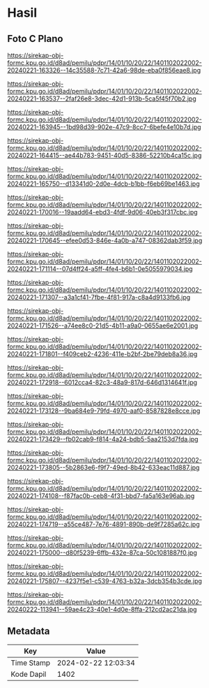 # Hasil

## Foto C Plano

https://sirekap-obj-formc.kpu.go.id/d8ad/pemilu/pdpr/14/01/10/20/22/1401102022002-20240221-163326--14c35588-7c71-42a6-98de-eba0f856eae8.jpg

https://sirekap-obj-formc.kpu.go.id/d8ad/pemilu/pdpr/14/01/10/20/22/1401102022002-20240221-163537--2faf26e8-3dec-42d1-913b-5ca5f45f70b2.jpg

https://sirekap-obj-formc.kpu.go.id/d8ad/pemilu/pdpr/14/01/10/20/22/1401102022002-20240221-163945--1bd98d39-902e-47c9-8cc7-6befe4e10b7d.jpg

https://sirekap-obj-formc.kpu.go.id/d8ad/pemilu/pdpr/14/01/10/20/22/1401102022002-20240221-164415--ae44b783-9451-40d5-8386-52210b4ca15c.jpg

https://sirekap-obj-formc.kpu.go.id/d8ad/pemilu/pdpr/14/01/10/20/22/1401102022002-20240221-165750--d13341d0-2d0e-4dcb-b1bb-f6eb69be1463.jpg

https://sirekap-obj-formc.kpu.go.id/d8ad/pemilu/pdpr/14/01/10/20/22/1401102022002-20240221-170016--19aadd64-ebd3-4fdf-9d06-40eb3f317cbc.jpg

https://sirekap-obj-formc.kpu.go.id/d8ad/pemilu/pdpr/14/01/10/20/22/1401102022002-20240221-170645--efee0d53-846e-4a0b-a747-08362dab3f59.jpg

https://sirekap-obj-formc.kpu.go.id/d8ad/pemilu/pdpr/14/01/10/20/22/1401102022002-20240221-171114--07d4ff24-a5ff-4fe4-b6b1-0e5055979034.jpg

https://sirekap-obj-formc.kpu.go.id/d8ad/pemilu/pdpr/14/01/10/20/22/1401102022002-20240221-171307--a3a1cf41-7fbe-4f81-917a-c8a4d9133fb6.jpg

https://sirekap-obj-formc.kpu.go.id/d8ad/pemilu/pdpr/14/01/10/20/22/1401102022002-20240221-171526--a74ee8c0-21d5-4b11-a9a0-0655ae6e2001.jpg

https://sirekap-obj-formc.kpu.go.id/d8ad/pemilu/pdpr/14/01/10/20/22/1401102022002-20240221-171801--f409ceb2-4236-411e-b2bf-2be79deb8a36.jpg

https://sirekap-obj-formc.kpu.go.id/d8ad/pemilu/pdpr/14/01/10/20/22/1401102022002-20240221-172918--6012cca4-82c3-48a9-817d-646d1314641f.jpg

https://sirekap-obj-formc.kpu.go.id/d8ad/pemilu/pdpr/14/01/10/20/22/1401102022002-20240221-173128--9ba684e9-79fd-4970-aaf0-8587828e8cce.jpg

https://sirekap-obj-formc.kpu.go.id/d8ad/pemilu/pdpr/14/01/10/20/22/1401102022002-20240221-173429--fb02cab9-f814-4a24-bdb5-5aa2153d7fda.jpg

https://sirekap-obj-formc.kpu.go.id/d8ad/pemilu/pdpr/14/01/10/20/22/1401102022002-20240221-173805--5b2863e6-f9f7-49ed-8b42-633eac11d887.jpg

https://sirekap-obj-formc.kpu.go.id/d8ad/pemilu/pdpr/14/01/10/20/22/1401102022002-20240221-174108--f87fac0b-ceb8-4f31-bbd7-fa5a163e96ab.jpg

https://sirekap-obj-formc.kpu.go.id/d8ad/pemilu/pdpr/14/01/10/20/22/1401102022002-20240221-174719--a55ce487-7e76-4891-890b-de9f7285a62c.jpg

https://sirekap-obj-formc.kpu.go.id/d8ad/pemilu/pdpr/14/01/10/20/22/1401102022002-20240221-175000--d80f5239-6ffb-432e-87ca-50c1081887f0.jpg

https://sirekap-obj-formc.kpu.go.id/d8ad/pemilu/pdpr/14/01/10/20/22/1401102022002-20240221-175807--4237f5e1-c539-4763-b32a-3dcb354b3cde.jpg

https://sirekap-obj-formc.kpu.go.id/d8ad/pemilu/pdpr/14/01/10/20/22/1401102022002-20240222-113941--59ae4c23-40e1-4d0e-8ffa-212cd2ac21da.jpg


## Metadata

| Key        | Value               |
| ---------- | ------------------- |
| Time Stamp | 2024-02-22 12:03:34 |
| Kode Dapil | 1402                |




